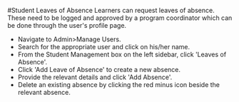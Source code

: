 #Student Leaves of Absence
Learners can request leaves of absence. These need to be logged and approved by a program coordinator which can be done through the user's profile page.

* Navigate to Admin>Manage Users.
* Search for the appropriate user and click on his/her name.
* From the Student Management box on the left sidebar, click 'Leaves of Absence'.
* Click 'Add Leave of Absence' to create a new absence.
* Provide the relevant details and click 'Add Absence'.
* Delete an existing absence by clicking the red minus icon beside the relevant absence.
